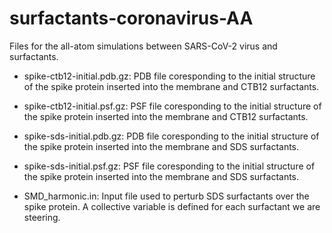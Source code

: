 # surfactants-coronavirus-AA
Files for the all-atom simulations between SARS-CoV-2 virus and surfactants.

- spike-ctb12-initial.pdb.gz: PDB file coresponding to the initial structure of the spike protein inserted into the membrane and CTB12 surfactants.

- spike-ctb12-initial.psf.gz: PSF file coresponding to the initial structure of the spike protein inserted into the membrane and CTB12 surfactants.

- spike-sds-initial.pdb.gz: PDB file coresponding to the initial structure of the spike protein inserted into the membrane and SDS surfactants.

- spike-sds-initial.psf.gz: PSF file coresponding to the initial structure of the spike protein inserted into the membrane and SDS surfactants.

- SMD_harmonic.in: Input file used to perturb SDS surfactants over the spike protein. A collective variable is defined for each surfactant we are steering.
